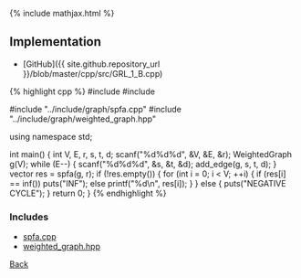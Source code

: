 {% include mathjax.html %}



## Implementation

- [GitHub]({{ site.github.repository_url }}/blob/master/cpp/src/GRL_1_B.cpp)

{% highlight cpp %}
#include <cstdio>
#include <tuple>

#include "../include/graph/spfa.cpp"
#include "../include/graph/weighted_graph.hpp"

using namespace std;

int main() {
  int V, E, r, s, t, d;
  scanf("%d%d%d", &V, &E, &r);
  WeightedGraph<int> g(V);
  while (E--) {
    scanf("%d%d%d", &s, &t, &d);
    add_edge(g, s, t, d);
  }
  vector<int> res = spfa(g, r);
  if (!res.empty()) {
    for (int i = 0; i < V; ++i) {
      if (res[i] == inf<int>())
        puts("INF");
      else
        printf("%d\n", res[i]);
    }
  }
  else {
    puts("NEGATIVE CYCLE");
  }
  return 0;
}
{% endhighlight %}

### Includes

- [spfa.cpp](../include/graph/spfa)
- [weighted_graph.hpp](../include/graph/weighted_graph)

[Back](..)
